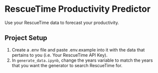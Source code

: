 # RescueTime Productivity Predictor

Use your RescueTime data to forecast your productivity.

## Project Setup

1. Create a .env file and paste .env.example into it with the data that pertains to you (i.e. Your RescueTime API Key).
2. In `generate_data.ipynb`, change the years variable to match the years that you want the generator to search RescueTime for.

